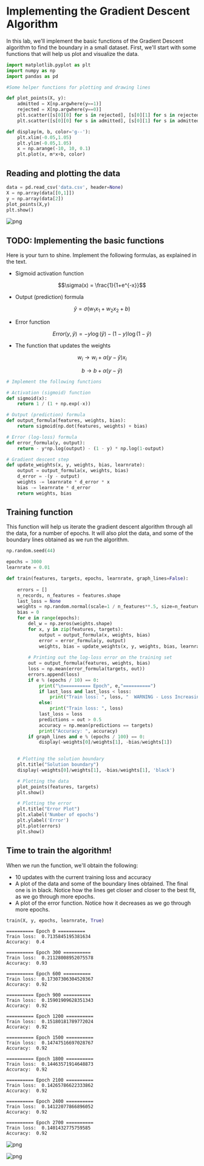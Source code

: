 
# Implementing the Gradient Descent Algorithm

In this lab, we'll implement the basic functions of the Gradient Descent algorithm to find the boundary in a small dataset. First, we'll start with some functions that will help us plot and visualize the data.


```python
import matplotlib.pyplot as plt
import numpy as np
import pandas as pd

#Some helper functions for plotting and drawing lines

def plot_points(X, y):
    admitted = X[np.argwhere(y==1)]
    rejected = X[np.argwhere(y==0)]
    plt.scatter([s[0][0] for s in rejected], [s[0][1] for s in rejected], s = 25, color = 'blue', edgecolor = 'k')
    plt.scatter([s[0][0] for s in admitted], [s[0][1] for s in admitted], s = 25, color = 'red', edgecolor = 'k')

def display(m, b, color='g--'):
    plt.xlim(-0.05,1.05)
    plt.ylim(-0.05,1.05)
    x = np.arange(-10, 10, 0.1)
    plt.plot(x, m*x+b, color)
```

## Reading and plotting the data


```python
data = pd.read_csv('data.csv', header=None)
X = np.array(data[[0,1]])
y = np.array(data[2])
plot_points(X,y)
plt.show()
```


![png](output_3_0.png)


## TODO: Implementing the basic functions
Here is your turn to shine. Implement the following formulas, as explained in the text.
- Sigmoid activation function

$$\sigma(x) = \frac{1}{1+e^{-x}}$$

- Output (prediction) formula

$$\hat{y} = \sigma(w_1 x_1 + w_2 x_2 + b)$$

- Error function

$$Error(y, \hat{y}) = - y \log(\hat{y}) - (1-y) \log(1-\hat{y})$$

- The function that updates the weights

$$ w_i \longrightarrow w_i + \alpha (y - \hat{y}) x_i$$

$$ b \longrightarrow b + \alpha (y - \hat{y})$$


```python
# Implement the following functions

# Activation (sigmoid) function
def sigmoid(x):
    return 1 / (1 + np.exp(-x))

# Output (prediction) formula
def output_formula(features, weights, bias):
    return sigmoid(np.dot(features, weights) + bias)

# Error (log-loss) formula
def error_formula(y, output):
    return - y*np.log(output) - (1 - y) * np.log(1-output)

# Gradient descent step
def update_weights(x, y, weights, bias, learnrate):
    output = output_formula(x, weights, bias)
    d_error = -(y - output)
    weights -= learnrate * d_error * x
    bias -= learnrate * d_error
    return weights, bias
```

## Training function
This function will help us iterate the gradient descent algorithm through all the data, for a number of epochs. It will also plot the data, and some of the boundary lines obtained as we run the algorithm.


```python
np.random.seed(44)

epochs = 3000
learnrate = 0.01

def train(features, targets, epochs, learnrate, graph_lines=False):
    
    errors = []
    n_records, n_features = features.shape
    last_loss = None
    weights = np.random.normal(scale=1 / n_features**.5, size=n_features)
    bias = 0
    for e in range(epochs):
        del_w = np.zeros(weights.shape)
        for x, y in zip(features, targets):
            output = output_formula(x, weights, bias)
            error = error_formula(y, output)
            weights, bias = update_weights(x, y, weights, bias, learnrate)
        
        # Printing out the log-loss error on the training set
        out = output_formula(features, weights, bias)
        loss = np.mean(error_formula(targets, out))
        errors.append(loss)
        if e % (epochs / 10) == 0:
            print("\n========== Epoch", e,"==========")
            if last_loss and last_loss < loss:
                print("Train loss: ", loss, "  WARNING - Loss Increasing")
            else:
                print("Train loss: ", loss)
            last_loss = loss
            predictions = out > 0.5
            accuracy = np.mean(predictions == targets)
            print("Accuracy: ", accuracy)
        if graph_lines and e % (epochs / 100) == 0:
            display(-weights[0]/weights[1], -bias/weights[1])
            

    # Plotting the solution boundary
    plt.title("Solution boundary")
    display(-weights[0]/weights[1], -bias/weights[1], 'black')

    # Plotting the data
    plot_points(features, targets)
    plt.show()

    # Plotting the error
    plt.title("Error Plot")
    plt.xlabel('Number of epochs')
    plt.ylabel('Error')
    plt.plot(errors)
    plt.show()
```

## Time to train the algorithm!
When we run the function, we'll obtain the following:
- 10 updates with the current training loss and accuracy
- A plot of the data and some of the boundary lines obtained. The final one is in black. Notice how the lines get closer and closer to the best fit, as we go through more epochs.
- A plot of the error function. Notice how it decreases as we go through more epochs.


```python
train(X, y, epochs, learnrate, True)
```

    
    ========== Epoch 0 ==========
    Train loss:  0.7135845195381634
    Accuracy:  0.4
    
    ========== Epoch 300 ==========
    Train loss:  0.21128008952075578
    Accuracy:  0.93
    
    ========== Epoch 600 ==========
    Train loss:  0.17307306304520367
    Accuracy:  0.92
    
    ========== Epoch 900 ==========
    Train loss:  0.15901909628351343
    Accuracy:  0.92
    
    ========== Epoch 1200 ==========
    Train loss:  0.15180181789772024
    Accuracy:  0.92
    
    ========== Epoch 1500 ==========
    Train loss:  0.14747516697028767
    Accuracy:  0.92
    
    ========== Epoch 1800 ==========
    Train loss:  0.14463571914648873
    Accuracy:  0.92
    
    ========== Epoch 2100 ==========
    Train loss:  0.14265786622333862
    Accuracy:  0.92
    
    ========== Epoch 2400 ==========
    Train loss:  0.14122077866896052
    Accuracy:  0.92
    
    ========== Epoch 2700 ==========
    Train loss:  0.1401432775759585
    Accuracy:  0.92



![png](output_9_1.png)



![png](output_9_2.png)

